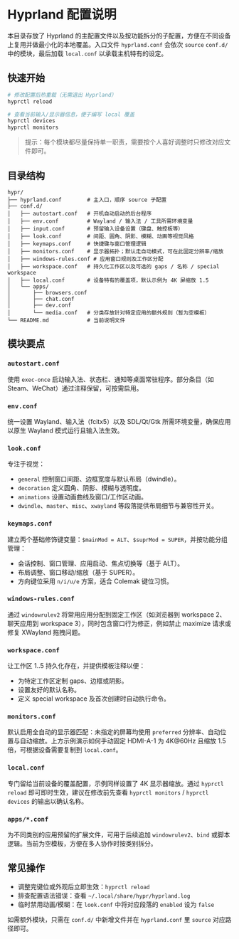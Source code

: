 # Hyprland 配置说明

本目录存放了 Hyprland 的主配置文件以及按功能拆分的子配置，方便在不同设备上复用并做最小化的本地覆盖。入口文件 `hyprland.conf` 会依次 `source` `conf.d/` 中的模块，最后加载 `local.conf` 以承载主机特有的设定。

## 快速开始

```sh
# 修改配置后热重载（无需退出 Hyprland）
hyprctl reload

# 查看当前输入/显示器信息，便于编写 local 覆盖
hyprctl devices
hyprctl monitors
```

> 提示：每个模块都尽量保持单一职责，需要按个人喜好调整时只修改对应文件即可。

## 目录结构

```
hypr/
├── hyprland.conf        # 主入口，顺序 source 子配置
├── conf.d/
│   ├── autostart.conf   # 开机自动启动的后台程序
│   ├── env.conf         # Wayland / 输入法 / 工具所需环境变量
│   ├── input.conf       # 预留输入设备设置（键盘、触控板等）
│   ├── look.conf        # 间距、圆角、阴影、模糊、动画等视觉风格
│   ├── keymaps.conf     # 快捷键与窗口管理逻辑
│   ├── monitors.conf    # 显示器拓扑；默认走自动模式，可在此固定分辨率/缩放
│   ├── windows-rules.conf # 应用窗口规则及工作区分配
│   ├── workspace.conf   # 持久化工作区以及可选的 gaps / 名称 / special workspace
│   ├── local.conf       # 设备特有的覆盖项，默认示例为 4K 屏缩放 1.5
│   └── apps/
│       ├── browsers.conf
│       ├── chat.conf
│       ├── dev.conf
│       └── media.conf   # 分类存放针对特定应用的额外规则（暂为空模板）
└── README.md            # 当前说明文件
```

## 模块要点

### `autostart.conf`
使用 `exec-once` 启动输入法、状态栏、通知等桌面常驻程序。部分条目（如 Steam、WeChat）通过注释保留，可按需启用。

### `env.conf`
统一设置 Wayland、输入法（fcitx5）以及 SDL/Qt/Gtk 所需环境变量，确保应用以原生 Wayland 模式运行且输入法生效。

### `look.conf`
专注于视觉：
- `general` 控制窗口间距、边框宽度与默认布局（dwindle）。
- `decoration` 定义圆角、阴影、模糊与透明度。
- `animations` 设置动画曲线及窗口/工作区动画。
- `dwindle`、`master`、`misc`、`xwayland` 等段落提供布局细节与兼容性开关。

### `keymaps.conf`
建立两个基础修饰键变量：`$mainMod = ALT`、`$suprMod = SUPER`，并按功能分组管理：
- 会话控制、窗口管理、应用启动、焦点切换等（基于 ALT）。
- 布局调整、窗口移动/缩放（基于 SUPER）。
- 方向键位采用 `n/i/u/e` 方案，适合 Colemak 键位习惯。

### `windows-rules.conf`
通过 `windowrulev2` 将常用应用分配到固定工作区（如浏览器到 workspace 2、聊天应用到 workspace 3），同时包含窗口行为修正，例如禁止 maximize 请求或修复 XWayland 拖拽问题。

### `workspace.conf`
让工作区 1..5 持久化存在，并提供模板注释以便：
- 为特定工作区定制 gaps、边框或阴影。
- 设置友好的默认名称。
- 定义 special workspace 及首次创建时自动执行命令。

### `monitors.conf`
默认启用全自动的显示器匹配：未指定的屏幕均使用 `preferred` 分辨率、自动位置与自动缩放。上方示例演示如何手动固定 HDMI-A-1 为 4K@60Hz 且缩放 1.5 倍，可根据设备需要复制到 `local.conf`。

### `local.conf`
专门留给当前设备的覆盖配置，示例同样设置了 4K 显示器缩放。通过 `hyprctl reload` 即可即时生效，建议在修改前先查看 `hyprctl monitors` / `hyprctl devices` 的输出以确认名称。

### `apps/*.conf`
为不同类别的应用预留的扩展文件，可用于后续追加 `windowrulev2`、`bind` 或脚本逻辑。当前为空模板，方便在多人协作时按类别拆分。

## 常见操作

- 调整完键位或外观后立即生效：`hyprctl reload`
- 排查配置语法错误：查看 `~/.local/share/hypr/hyprland.log`
- 临时禁用动画/模糊：在 `look.conf` 中将对应段落的 `enabled` 设为 `false`

如需额外模块，只需在 `conf.d/` 中新增文件并在 `hyprland.conf` 里 `source` 对应路径即可。
